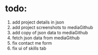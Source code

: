# todo:

1) add project details in json
2) add project screenshots to mediaGithub
3) add copy of json data to mediaGithub
4) fetch json data from mediaGithub
5) fix contact me form
6) fix ui of skills tab
